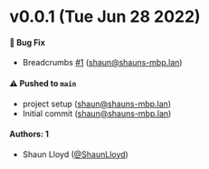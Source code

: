 # v0.0.1 (Tue Jun 28 2022)

#### 🐛 Bug Fix

- Breadcrumbs [#1](https://github.com/ShaunLloyd/breadcrumb-addon/pull/1) (shaun@shauns-mbp.lan)

#### ⚠️ Pushed to `main`

- project setup (shaun@shauns-mbp.lan)
- Initial commit (shaun@shauns-mbp.lan)

#### Authors: 1

- Shaun Lloyd ([@ShaunLloyd](https://github.com/ShaunLloyd))
